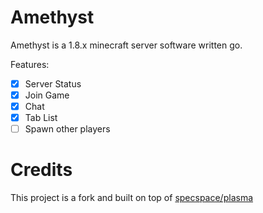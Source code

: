 # Amethyst
Amethyst is a 1.8.x minecraft server software written go.

Features:
- [x] Server Status
- [x] Join Game
- [X] Chat
- [X] Tab List
- [ ] Spawn other players

# Credits
This project is a fork and built on top of [specspace/plasma](https://github.com/specspace/plasma)
